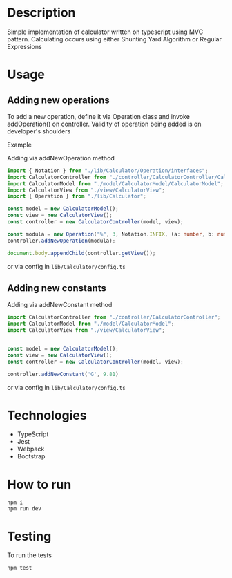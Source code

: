 # Description

Simple implementation of calculator written on typescript using MVC pattern. Calculating occurs using either Shunting Yard Algorithm or Regular Expressions

# Usage

## Adding new operations

To add a new operation, define it via Operation class
and invoke addOperation() on controller.
Validity of operation being added is on developer's shoulders

Example

Adding via addNewOperation method

```ts
import { Notation } from "./lib/Calculator/Operation/interfaces";
import CalculatorController from "./controller/CalculatorController/CalculatorController";
import CalculatorModel from "./model/CalculatorModel/CalculatorModel";
import CalculatorView from "./view/CalculatorView";
import { Operation } from "./lib/Calculator";

const model = new CalculatorModel();
const view = new CalculatorView();
const controller = new CalculatorController(model, view);

const modula = new Operation("%", 3, Notation.INFIX, (a: number, b: number) => a % b);
controller.addNewOperation(modula);

document.body.appendChild(controller.getView());
```

or via config in `lib/Calculator/config.ts`

## Adding new constants

Adding via addNewConstant method

```ts
import CalculatorController from "./controller/CalculatorController";
import CalculatorModel from "./model/CalculatorModel";
import CalculatorView from "./view/CalculatorView";


const model = new CalculatorModel();
const view = new CalculatorView();
const controller = new CalculatorController(model, view);

controller.addNewConstant('G', 9.81)
```

or via config in `lib/Calculator/config.ts`

# Technologies

- TypeScript
- Jest
- Webpack
- Bootstrap

# How to run

```
npm i
npm run dev
```

# Testing

To run the tests

```
npm test
```
